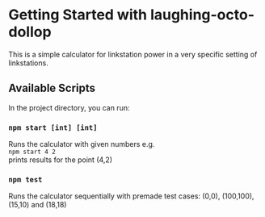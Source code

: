 # Getting Started with laughing-octo-dollop

This is a simple calculator for linkstation power in a very specific setting of linkstations.

## Available Scripts

In the project directory, you can run:

### `npm start [int] [int]`

Runs the calculator with given numbers e.g.\
<code>npm start 4 2</code>\
prints results for the point (4,2)

### `npm test`

Runs the calculator sequentially with premade test cases:
(0,0), (100,100), (15,10) and (18,18)

